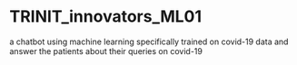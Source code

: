# TRINIT_innovators_ML01
 a chatbot using machine learning specifically trained on covid-19 data and answer the patients about their queries on covid-19
